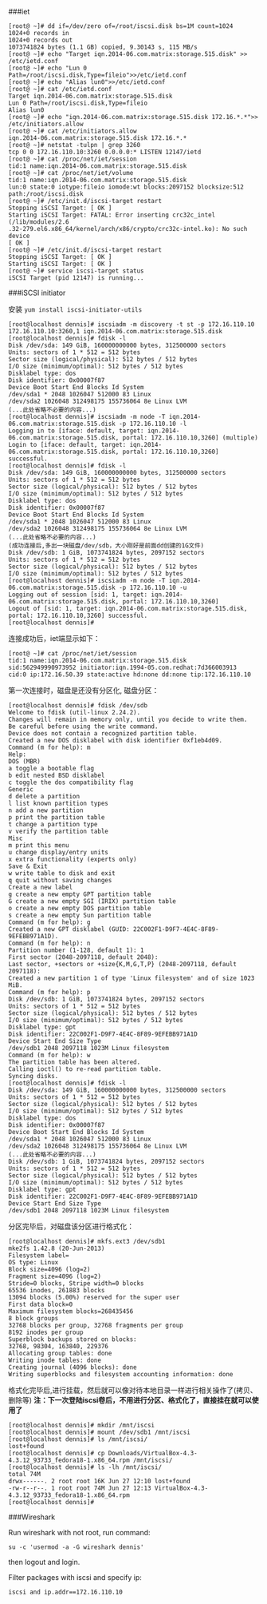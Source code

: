###iet

    [root@ ~]# dd if=/dev/zero of=/root/iscsi.disk bs=1M count=1024
    1024+0 records in
    1024+0 records out
    1073741824 bytes (1.1 GB) copied, 9.30143 s, 115 MB/s
    [root@ ~]# echo "Target iqn.2014-06.com.matrix:storage.515.disk" >> /etc/ietd.conf
    [root@ ~]# echo "Lun 0 Path=/root/iscsi.disk,Type=fileio">>/etc/ietd.conf
    [root@ ~]# echo "Alias lun0">>/etc/ietd.conf
    [root@ ~]# cat /etc/ietd.conf
    Target iqn.2014-06.com.matrix:storage.515.disk
    Lun 0 Path=/root/iscsi.disk,Type=fileio
    Alias lun0
    [root@ ~]# echo "iqn.2014-06.com.matrix:storage.515.disk 172.16.*.*">> /etc/initiators.allow
    [root@ ~]# cat /etc/initiators.allow
    iqn.2014-06.com.matrix:storage.515.disk 172.16.*.*
    [root@ ~]# netstat -tulpn | grep 3260
    tcp 0 0 172.16.110.10:3260 0.0.0.0:* LISTEN 12147/ietd
    [root@ ~]# cat /proc/net/iet/session
    tid:1 name:iqn.2014-06.com.matrix:storage.515.disk
    [root@ ~]# cat /proc/net/iet/volume
    tid:1 name:iqn.2014-06.com.matrix:storage.515.disk
    lun:0 state:0 iotype:fileio iomode:wt blocks:2097152 blocksize:512 path:/root/iscsi.disk
    [root@ ~]# /etc/init.d/iscsi-target restart
    Stopping iSCSI Target: [ OK ]
    Starting iSCSI Target: FATAL: Error inserting crc32c_intel (/lib/modules/2.6
    .32-279.el6.x86_64/kernel/arch/x86/crypto/crc32c-intel.ko): No such device
    [ OK ]
    [root@ ~]# /etc/init.d/iscsi-target restart
    Stopping iSCSI Target: [ OK ]
    Starting iSCSI Target: [ OK ]
    [root@ ~]# service iscsi-target status
    iSCSI Target (pid 12147) is running...

###iSCSI initiator

安装 `yum install iscsi-initiator-utils`

    [root@localhost dennis]# iscsiadm -m discovery -t st -p 172.16.110.10
    172.16.110.10:3260,1 iqn.2014-06.com.matrix:storage.515.disk
    [root@localhost dennis]# fdisk -l
    Disk /dev/sda: 149 GiB, 160000000000 bytes, 312500000 sectors
    Units: sectors of 1 * 512 = 512 bytes
    Sector size (logical/physical): 512 bytes / 512 bytes
    I/O size (minimum/optimal): 512 bytes / 512 bytes
    Disklabel type: dos
    Disk identifier: 0x00007f87
    Device Boot Start End Blocks Id System
    /dev/sda1 * 2048 1026047 512000 83 Linux
    /dev/sda2 1026048 312498175 155736064 8e Linux LVM
    (...此处省略不必要的内容...)
    [root@localhost dennis]# iscsiadm -m node -T iqn.2014-06.com.matrix:storage.515.disk -p 172.16.110.10 -l
    Logging in to [iface: default, target: iqn.2014-06.com.matrix:storage.515.disk, portal: 172.16.110.10,3260] (multiple)
    Login to [iface: default, target: iqn.2014-06.com.matrix:storage.515.disk, portal: 172.16.110.10,3260] successful.
    [root@localhost dennis]# fdisk -l
    Disk /dev/sda: 149 GiB, 160000000000 bytes, 312500000 sectors
    Units: sectors of 1 * 512 = 512 bytes
    Sector size (logical/physical): 512 bytes / 512 bytes
    I/O size (minimum/optimal): 512 bytes / 512 bytes
    Disklabel type: dos
    Disk identifier: 0x00007f87
    Device Boot Start End Blocks Id System
    /dev/sda1 * 2048 1026047 512000 83 Linux
    /dev/sda2 1026048 312498175 155736064 8e Linux LVM
    (...此处省略不必要的内容...)
    (成功连接后,多出一块磁盘/dev/sdb，大小刚好是前面dd创建的1G文件)
    Disk /dev/sdb: 1 GiB, 1073741824 bytes, 2097152 sectors
    Units: sectors of 1 * 512 = 512 bytes
    Sector size (logical/physical): 512 bytes / 512 bytes
    I/O size (minimum/optimal): 512 bytes / 512 bytes
    [root@localhost dennis]# iscsiadm -m node -T iqn.2014-06.com.matrix:storage.515.disk -p 172.16.110.10 -u
    Logging out of session [sid: 1, target: iqn.2014-06.com.matrix:storage.515.disk, portal: 172.16.110.10,3260]
    Logout of [sid: 1, target: iqn.2014-06.com.matrix:storage.515.disk, portal: 172.16.110.10,3260] successful.
    [root@localhost dennis]# 

连接成功后，iet端显示如下：

    [root@ ~]# cat /proc/net/iet/session
    tid:1 name:iqn.2014-06.com.matrix:storage.515.disk
    sid:562949990973952 initiator:iqn.1994-05.com.redhat:7d366003913
    cid:0 ip:172.16.50.39 state:active hd:none dd:none tip:172.16.110.10

第一次连接时，磁盘是还没有分区化, 磁盘分区：

    [root@localhost dennis]# fdisk /dev/sdb
    Welcome to fdisk (util-linux 2.24.2).
    Changes will remain in memory only, until you decide to write them.
    Be careful before using the write command.
    Device does not contain a recognized partition table.
    Created a new DOS disklabel with disk identifier 0xf1eb4d09.
    Command (m for help): m
    Help:
    DOS (MBR)
    a toggle a bootable flag
    b edit nested BSD disklabel
    c toggle the dos compatibility flag
    Generic
    d delete a partition
    l list known partition types
    n add a new partition
    p print the partition table
    t change a partition type
    v verify the partition table
    Misc
    m print this menu
    u change display/entry units
    x extra functionality (experts only)
    Save & Exit
    w write table to disk and exit
    q quit without saving changes
    Create a new label
    g create a new empty GPT partition table
    G create a new empty SGI (IRIX) partition table
    o create a new empty DOS partition table
    s create a new empty Sun partition table
    Command (m for help): g
    Created a new GPT disklabel (GUID: 22C002F1-D9F7-4E4C-8F89-9EFEBB971A1D).
    Command (m for help): n
    Partition number (1-128, default 1): 1
    First sector (2048-2097118, default 2048):
    Last sector, +sectors or +size{K,M,G,T,P} (2048-2097118, default 2097118):
    Created a new partition 1 of type 'Linux filesystem' and of size 1023 MiB.
    Command (m for help): p
    Disk /dev/sdb: 1 GiB, 1073741824 bytes, 2097152 sectors
    Units: sectors of 1 * 512 = 512 bytes
    Sector size (logical/physical): 512 bytes / 512 bytes
    I/O size (minimum/optimal): 512 bytes / 512 bytes
    Disklabel type: gpt
    Disk identifier: 22C002F1-D9F7-4E4C-8F89-9EFEBB971A1D
    Device Start End Size Type
    /dev/sdb1 2048 2097118 1023M Linux filesystem
    Command (m for help): w
    The partition table has been altered.
    Calling ioctl() to re-read partition table.
    Syncing disks.
    [root@localhost dennis]# fdisk -l
    Disk /dev/sda: 149 GiB, 160000000000 bytes, 312500000 sectors
    Units: sectors of 1 * 512 = 512 bytes
    Sector size (logical/physical): 512 bytes / 512 bytes
    I/O size (minimum/optimal): 512 bytes / 512 bytes
    Disklabel type: dos
    Disk identifier: 0x00007f87
    Device Boot Start End Blocks Id System
    /dev/sda1 * 2048 1026047 512000 83 Linux
    /dev/sda2 1026048 312498175 155736064 8e Linux LVM
    (...此处省略不必要的内容...)
    Disk /dev/sdb: 1 GiB, 1073741824 bytes, 2097152 sectors
    Units: sectors of 1 * 512 = 512 bytes
    Sector size (logical/physical): 512 bytes / 512 bytes
    I/O size (minimum/optimal): 512 bytes / 512 bytes
    Disklabel type: gpt
    Disk identifier: 22C002F1-D9F7-4E4C-8F89-9EFEBB971A1D
    Device Start End Size Type
    /dev/sdb1 2048 2097118 1023M Linux filesystem

分区完毕后，对磁盘该分区进行格式化：

    [root@localhost dennis]# mkfs.ext3 /dev/sdb1
    mke2fs 1.42.8 (20-Jun-2013)
    Filesystem label=
    OS type: Linux
    Block size=4096 (log=2)
    Fragment size=4096 (log=2)
    Stride=0 blocks, Stripe width=0 blocks
    65536 inodes, 261883 blocks
    13094 blocks (5.00%) reserved for the super user
    First data block=0
    Maximum filesystem blocks=268435456
    8 block groups
    32768 blocks per group, 32768 fragments per group
    8192 inodes per group
    Superblock backups stored on blocks:
    32768, 98304, 163840, 229376
    Allocating group tables: done
    Writing inode tables: done
    Creating journal (4096 blocks): done
    Writing superblocks and filesystem accounting information: done

格式化完毕后,进行挂载，然后就可以像对待本地目录一样进行相关操作了(拷贝、删除等) 
**注：下一次登陆iscsi卷后，不用进行分区、格式化了，直接挂在就可以使用了**

    [root@localhost dennis]# mkdir /mnt/iscsi
    [root@localhost dennis]# mount /dev/sdb1 /mnt/iscsi
    [root@localhost dennis]# ls /mnt/iscsi/
    lost+found
    [root@localhost dennis]# cp Downloads/VirtualBox-4.3-4.3.12_93733_fedora18-1.x86_64.rpm /mnt/iscsi/
    [root@localhost dennis]# ls -lh /mnt/iscsi/
    total 74M
    drwx------. 2 root root 16K Jun 27 12:10 lost+found
    -rw-r--r--. 1 root root 74M Jun 27 12:13 VirtualBox-4.3-4.3.12_93733_fedora18-1.x86_64.rpm
    [root@localhost dennis]# 

###Wireshark

Run wireshark with not root, run command:

	su -c 'usermod -a -G wireshark dennis'

then logout and login.

Filter packages with iscsi and specify ip:

	iscsi and ip.addr==172.16.110.10
